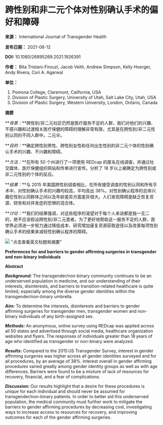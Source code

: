 # 跨性别和非二元个体对性别确认手术的偏好和障碍

**来源：** International Journal of Transgender Health

**发布日期：** 2021-08-12

**DOI:** 10.1080/26895269.2021.1926391

**作者：** Bita Tristani-Firouzi, Jacob Veith, Andrew Simpson, Kelly Hoerger, Andy Rivera, Cori A. Agarwal

**单位：**

1. Pomona College, Claremont, California, USA
2. Division of Plastic Surgery, University of Utah, Salt Lake City, Utah, USA
3. Division of Plastic Surgery, Western University, London, Ontario, Canada

**摘要**

**_背景：_**跨性别/非二元社区仍然是医疗服务不足的人群，我们对他们的兴趣、不感兴趣和过渡相关医疗保健的障碍的理解非常有限，尤其是在跨性别/非二元性别认同的不同人群中。二元伞。

**_目的：_**确定跨性别男性、跨性别女性和任何出生性别的非二元个体的性别确认手术的兴趣、不兴趣和障碍。

**_方法：_**在所有 50 个州进行了一项使用 REDcap 的匿名在线调查，并通过社交媒体、医疗保健组织网站和传单进行宣传。分析了 18 岁以上被确定为跨性别或非二元性别的个体的反应。

**_结果：_**与 2015 年美国跨性别调查相比，在所有接受调查的性别认同和所有手术中，对性别确认手术的兴趣均较高，平均高出 38%。对性别确认程序的总体兴趣在性别认同群体之间以及年龄差异方面差异很大。人们发现障碍是缺乏恢复资源、财务和对并发症的恐惧的混合体。

**_讨论：_**我们的结果强调，对这些程序的渴望对于每个人来说都是独一无二的，绝不应该假设跨性别/非二元患者。为了更好地帮助这一服务不足的人群，医学界必须进一步努力通过降低成本、研究增加康复资源获取途径以及改善每项性别确认手术的结果来减轻性别确认程序的障碍。

![](https://scdn.x-mol.com/jcss/images/paperTranslation.png) "点击查看英文标题和摘要"

**Preferences for and barriers to gender affirming surgeries in transgender and non-binary individuals**

**Abstract**

**_Background:_** The transgender/non-binary community continues to be an underserved population in medicine, and our understanding of their interests, disinterests, and barriers to transition-related healthcare is quite limited, especially among the diverse gender identities within the transgender/non-binary umbrella.

**_Aim:_** To determine the interests, disinterests and barriers to gender affirming surgeries for transgender men, transgender women and non-binary individuals of any birth-assigned sex.

**_Methods:_** An anonymous, online survey using REDcap was applied across all 50 states and advertised through social media, healthcare organization websites and flyers. The responses of individuals greater than 18 years of age who identified as transgender or non-binary were analyzed.

**_Results:_** Compared to the 2015 US Transgender Survey, interest in gender affirming surgeries was higher across all gender identities surveyed and for all procedures, by an average of 38%. Interest overall in gender affirming procedures varied greatly among gender identity groups as well as with age differences. Barriers were found to be a mixture of lack of resources for recovery, financial, and a fear of complications.

**_Discussion:_** Our results highlight that a desire for these procedures is unique for each individual and should never be assumed for transgender/non-binary patients. In order to better aid this underserved population, the medical community must further work to mitigate the barriers to gender affirming procedures by decreasing cost, investigating ways to increase access to resources for recovery, and improving outcomes for each of the gender affirming surgeries.
